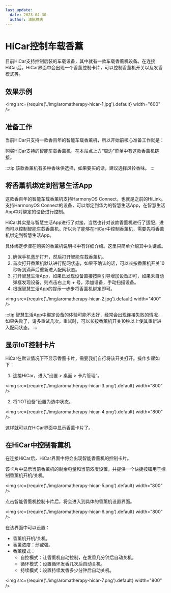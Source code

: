 ```yaml
---
last_update:
  date: 2023-04-30
  author: 油腻樵夫
---
```


# HiCar控制车载香薰
目前HiCar支持控制后装的车载设备，其中就有一款车载香薰机设备。在连接HiCar后，HiCar界面中会出现一个香薰控制卡片，可以控制香薰机开关以及发香模式等。

## 效果示例

<img
  src={require('./img/aromatherapy-hicar-1.jpg').default}
  width="600" 
/>

## 准备工作

当前HiCar只支持一款香百年的智能车载香薰机，所以开始前核心准备工作就是：

购买HiCar支持的智能车载香薰机。在本站点上方“周边”菜单中有这款香薰机链接。

:::tip
该款香薰机有多种香味供选择，如果要买的话，建议选择风铃香味。
:::

## 将香薰机绑定到智慧生活App

这款香百年的智能车载香薰机支持HarmonyOS Connect，也就是之前的HiLink。支持HarmonyOS Connect的设备，可以绑定到华为的智慧生活App，在智慧生活App中对绑定的设备进行控制。

HiCar其实是与智慧生活App进行了对接，当然也针对该款香薰机进行了适配，进而可以控制智能车载香薰机。所以为了能够在HiCar中控制香薰机，需要先将香薰机绑定到智慧生活App。

具体绑定步骤在购买的香薰机说明书中有详细介绍。这里只简单介绍其中关键点。

1. 确保手机蓝牙打开，然后打开智能车载香薰机。
2. 首次打开香薰机默认进行配网状态，如果不确认的话，可以长按香薰机开关10秒听到滴声后重新进入配网状态。
3. 打开智慧生活App，如果已发现设备直接按照引导增加设备即可，如果未自动弹框发现设备，则点击右上角 + 号，添加设备，手动扫描设备。
4. 根据智慧生活App的提示一步步将香薰机绑定即可。

  <img
    src={require('./img/aromatherapy-hicar-2.jpg').default}
    width="400" 
  />

:::tip
智慧生活App中绑定设备的体验可能不太好，经常会出现连接失败的情况，如果失败了，请多重试几次。重试时，可以长按香薰机开关10秒以上使其重新进入配网状态。
:::

## 显示IoT控制卡片

HiCar在默认情况下不显示香薰卡片，需要我们自行将该开关打开。操作步骤如下：

1. 连接HiCar，进入“设置 > 桌面 > 卡片管理”。

  <img
    src={require('./img/aromatherapy-hicar-3.png').default}
    width="800" 
  />

2. 将“IOT设备”设置为选中状态。

  <img
    src={require('./img/aromatherapy-hicar-4.png').default}
    width="800" 
  />

  这样就可以在HiCar界面中显示香薰卡片了。


## 在HiCar中控制香薰机

在连接HiCar后，HiCar界面中将会出现智能香薰机的控制卡片。

该卡片中显示当前香薰机的剩余电量和当前浓度设置，并提供一个快捷按钮用于控制香薰机开机/关机。

<img
  src={require('./img/aromatherapy-hicar-5.png').default}
  width="800" 
/>

点击智能香薰机控制卡片后，将会进入到具体的香薰机设置界面。

<img
  src={require('./img/aromatherapy-hicar-6.png').default}
  width="800" 
/>

在该界面中可以设置：

* 香薰机开机/关机。
* 香薰浓度：弱或强。
* 香薰模式：
  * 自控模式：让香薰机自动控制，在发香几分钟后自动关机。
  * 循环模式：设置循环发香几次后自动关机。
  * 持续模式：设置持续发香多少分钟后自动关机。


<img
  src={require('./img/aromatherapy-hicar-7.png').default}
  width="800" 
/>